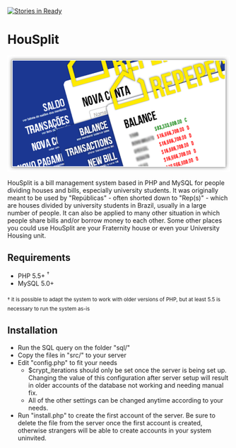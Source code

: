 [![Stories in Ready](https://badge.waffle.io/yagoag/HouSplit.png?label=ready&title=Ready)](https://waffle.io/yagoag/HouSplit)
# HouSplit

![HouSplit](screenshot.png)

HouSplit is a bill management system based in PHP and MySQL for people dividing houses and bills, especially university students. It was originally meant to be used by "Repúblicas" - often shorted down to "Rep(s)" - which are houses divided by university students in Brazil, usually in a large number of people. It can also be applied to many other situation in which people share bills and/or borrow money to each other. Some other places you could use HouSplit are your Fraternity house or even your University Housing unit.

## Requirements
* PHP 5.5+ <sup>†</sup>
* MySQL 5.0+

<sub>† it is possible to adapt the system to work with older versions of PHP, but at least 5.5 is necessary to run the system as-is</sub>

## Installation
* Run the SQL query on the folder "sql/"
* Copy the files in "src/" to your server
* Edit "config.php" to fit your needs
  * $crypt_iterations should only be set once the server is being set up. Changing the value of this configuration after server setup will result in older accounts of the database not working and needing manual fix.
  * All of the other settings can be changed anytime according to your needs.
* Run "install.php" to create the first account of the server. Be sure to delete the file from the server once the first account is created, otherwise strangers will be able to create accounts in your system uninvited.
